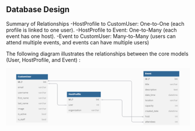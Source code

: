 ## Database Design

Summary of Relationships
-HostProfile to CustomUser: One-to-One (each profile is linked to one user).
-HostProfile to Event: One-to-Many (each event has one host).
-Event to CustomUser: Many-to-Many (users can attend multiple events, and events can have multiple users)

The following diagram illustrates the relationships between the core models (User, HostProfile, and Event) :


![ERD Diagram](event_management/docs/ERD.png)
